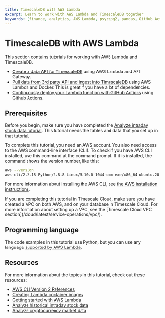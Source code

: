 ```yaml
---
title: TimescaleDB with AWS Lambda
excerpt: Learn to work with AWS Lambda and TimescaleDB together
keywords: [finance, analytics, AWS Lambda, psycopg2, pandas, GitHub Actions, pipeline]
---
```


# TimescaleDB with AWS Lambda
This section contains tutorials for working with AWS Lambda and TimescaleDB.

*   [Create a data API for TimescaleDB][create-data-api] using AWS Lambda and
    API Gateway.
*   [Pull data from 3rd party API and ingest into TimescaleDB][3rd-party-ingest]
    using AWS Lambda and Docker. This is great if you have a lot of dependencies.
*   [Continuously deploy your Lambda function with GitHub Actions][gh-actions]
    using Github Actions.

## Prerequisites
Before you begin, make sure you have completed the
[Analyze intraday stock data tutorial](https://docs.timescale.com/timescaledb/latest/tutorials/analyze-intraday-stocks/).
This tutorial needs the tables and data that you set up in that tutorial.

To complete this tutorial, you need an AWS account. You also need access to the
AWS command-line interface (CLI). To check if you have AWS CLI installed, use
this command at the command prompt. If it is installed, the command shows the
version number, like this:

```bash
aws --version
aws-cli/2.2.18 Python/3.8.8 Linux/5.10.0-1044-oem exe/x86_64.ubuntu.20 prompt/off
```

For more information about installing the AWS CLI, see
[the AWS installation instructions][aws-install].

<highlight type="cloud" header="VPC on Timescale Cloud" button="Try for free">
If you are completing this tutorial in Timescale Cloud, make sure you have
created a VPC on both AWS, and on your database in Timescale Cloud. For more
information about setting up a VPC, see the
[Timescale Cloud VPC section](/cloud/latest/service-operations/vpc/).
</highlight>

## Programming language
The code examples in this tutorial use Python, but you can use any language
[supported by AWS Lambda][lambda-supported-langs].

## Resources
For more information about the topics in this tutorial, check out these resources:

*   [AWS CLI Version 2 References][aws-cli2]
*   [Creating Lambda container images][lambda-container-images]
*   [Getting started with AWS Lambda][lambda-getting-started]
*   [Analyze historical intraday stock data][intraday-stock-data]
*   [Analyze cryptocurrency market data][cryptocurrency-market-data]

[3rd-party-ingest]: /timescaledb/:currentVersion:/tutorials/aws-lambda/3rd-party-api-ingest
[aws-cli2]: https://awscli.amazonaws.com/v2/documentation/api/latest/reference/index.html
[aws-install]: https://docs.aws.amazon.com/cli/latest/userguide/install-cliv2.html
[create-data-api]: /timescaledb/:currentVersion:/tutorials/aws-lambda/create-data-api
[cryptocurrency-market-data]: /timescaledb/:currentVersion:/tutorials/analyze-cryptocurrency-data
[gh-actions]: /timescaledb/:currentVersion:/tutorials/aws-lambda/continuous-deployment
[intraday-stock-data]: /timescaledb/:currentVersion:/tutorials/analyze-intraday-stocks
[lambda-container-images]: https://docs.aws.amazon.com/lambda/latest/dg/images-create.html
[lambda-getting-started]: https://docs.aws.amazon.com/lambda/latest/dg/getting-started.html
[lambda-supported-langs]: https://docs.aws.amazon.com/lambda/latest/dg/lambda-runtimes.html
